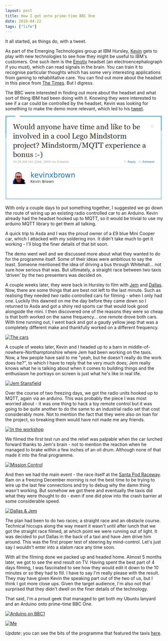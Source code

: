 ```yaml
---
layout: post
title: How I got onto prime-time BBC One
date: 2010-04-22
tags: ["life"]
---
```


It all started, as things do, with a tweet. 

As part of the Emerging Technologies group at IBM Hursley, [Kevin](http://twitter.com/kevinxbrown) gets to play with new technologies to see how they might be useful to IBM's customers. One such item is the [Emotiv](http://www.emotiv.com/) headset (an electroencephalograph if you must), which can read signals in the brain. You can train it to recognise particular thoughts which has some very interesting applications from gaming to rehabilitative care.  You can find out more about the headset in this piece from [The Times](http://www.timesonline.co.uk/tol/news/science/eureka/article7011979.ece). But I digress.

The BBC were interested in finding out more about the headset and what sort of thing IBM had been doing with it. Knowing they were interested to see if a car could be controlled by the headset, Kevin was looking for something to make the demo more relevant, which led to his [tweet](http://twitter.com/kevinxbrown/status/5065675833).

[![](/blog/content/2010/04/kxb_twitter.png "The twitter that started it")](http://twitter.com/kevinxbrown/status/5065675833)

With only a couple days to put something together, I suggested we go down the route of wiring up an existing radio controlled car to an Arduino. Kevin already had the headset hooked up to MQTT, so it would be trivial to use my arduino MQTT library to get them all talking.

A quick trip to Asda and I was the proud owner of a £9 blue Mini Cooper car, which I attacked with my soldering iron. It didn't take much to get it working - I'll blog the finer details of that bit soon.

The demo went well and we discussed more about what they wanted to do for the programme itself. Some of their ideas were ambitious to say the least. Someone mentioned the idea of driving a bus through Whitehall... not sure how serious that was. But ultimately, a straight race between two taxis 'driven' by the two presenters was decided on.

A couple weeks later, they were back in Hursley to film with [Jem](http://www.bbc.co.uk/bang/the_team/about_jem.shtml) and [Dallas](http://www.bbc.co.uk/bang/the_team/about_dallas.shtml). Now, there are some things that are best not left to the last minute. Such as realising they needed _two_ radio controlled cars for filming - when I only had one. Luckily this dawned on me the day before they came down so I returned to Asda and got a shiny red sports car that would look good alongside the mini. I then discovered one of the reasons they were so cheap is that both worked on the same frequency... one remote drove both cars. With time running out, I went back and got a gaudy yellow jeep that was a completely different make and thankfully worked on a different frequency.

[![The cars](https://farm3.static.flickr.com/2793/4541188093_45ed1ec75c.jpg)](http://www.flickr.com/photos/knolleary/4541188093/ "The cars by knolleary, on Flickr")

A couple of weeks later, Kevin and I headed up to a barn in middle-of-nowhere-Northamptonshire where Jem had been working on the taxis. Now, a few people have said to me "yeah, but he doesn't really do the work does he?", to which I have to reply that he very much does; Jem really knows what he is talking about when it comes to building things and the enthusiasm he portrays on screen is just what he's like in real life.

[![Jem Stansfield](https://farm3.static.flickr.com/2766/4541517172_ffa4fa4b95.jpg)](http://www.flickr.com/photos/knolleary/4541517172/ "Jem Stansfield by knolleary, on Flickr")

Over the course of two freezing days, we got the radio units hooked up to MQTT, again via an arduino. This was probably the piece I was most worried about - it was one thing to hack a toy remote control but it was going to be quite another to do the same to an industrial radio set that cost considerably more. Not to mention the fact that they were also on loan for the project, so breaking them would have not made me any friends.

[![In the workshop](https://farm3.static.flickr.com/2719/4540874403_596d410cea.jpg)](http://www.flickr.com/photos/knolleary/4540874403/ "In the workshop by knolleary, on Flickr")

We filmed the first test run and the relief was palpable when the car lurched forward thanks to Jem's brain - not to mention the reaction when he managed to brake within a few inches of an oil drum. Although none of that made it into the final programme.

[![Mission Control](https://farm5.static.flickr.com/4056/4541510904_2d05d99ed6.jpg)](http://www.flickr.com/photos/knolleary/4541510904/ "Mission Control by knolleary, on Flickr")

And then we had the main event - the race itself at the [Santa Pod Raceway](http://www.santapod.co.uk/). 8am on a freezing December morning is not the best time to be trying to wire up the last few connections and try to debug why the damn thing wasn't working. But somehow we got there and eventually the taxis did what they were thought to do - even if one did plow into the crash barrier at some considerable speed.

[![Dallas & Jem](https://farm3.static.flickr.com/2765/4541518070_9200b24a85.jpg)](http://www.flickr.com/photos/knolleary/4541518070/ "Dallas & Jem by knolleary, on Flickr")

The plan had been to do two races; a straight race and an obstacle course. Technical hiccups along the way meant it wasn't until after lunch that we got the straight race filmed, at which point we were running out of light. It was decided to put Dallas in the back of a taxi and have Jem drive him around. This was the first proper test of steering by mind-control. Let's just say I wouldn't enter into a slalom race any time soon.

With all the filming done we packed up and headed home. Almost 5 months later, we got to see the end result on TV. Having spent the best part of 4 days filming, I was fascinated to see how they would edit it down to the 10 minutes or so they had to fill. I have to say I'm really please with the result. They may have given Kevin the speaking part out of the two of us, but I think I got more close ups. Given the target audience, I'm also not that surprised that they didn't dwell on the finer details of the technology.

That said, I'm a proud geek that managed to get both my Ubuntu lanyard and an Arduino onto prime-time BBC One.

[![Arduino on BBC1](https://farm3.static.flickr.com/2715/4541189407_eae2c6f247.jpg)](http://www.flickr.com/photos/knolleary/4541189407/ "Arduino on BBC1 by knolleary, on Flickr")

[![Me](https://farm3.static.flickr.com/2715/4541825724_a207da04f3.jpg)](http://www.flickr.com/photos/knolleary/4541825724/ "Me by knolleary, on Flickr")

_Update_: you can see the bits of the programme that featured the taxis [here](http://www.criticalmention.com/report/5093x135035.htm).